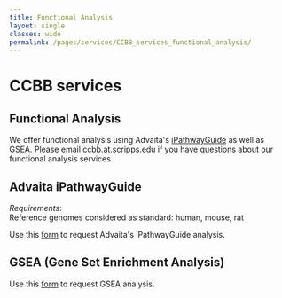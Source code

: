 ```yaml
---
title: Functional Analysis
layout: single
classes: wide
permalink: /pages/services/CCBB_services_functional_analysis/
---
```


# CCBB services

## Functional Analysis

We offer functional analysis using Advaita's [iPathwayGuide](https://advaitabio.com/bioinformatics/ipathwayguide/) as well as [GSEA](https://www.gsea-msigdb.org/gsea/index.jsp).
Please email ccbb.at.scripps.edu if you have questions about our functional analysis services.

## Advaita iPathwayGuide

*Requirements*:  
Reference genomes considered as standard: human, mouse, rat  
  
Use this [form](https://form.jotform.com/221569172940055) to request Advaita's iPathwayGuide analysis.

## GSEA (Gene Set Enrichment Analysis) 

Use this [form](https://docs.google.com/forms/d/1eUos4nvPuahBiz65t2YHCKOz8URDepr0a0BkV7d8ES8/edit)  to request GSEA analysis. 








